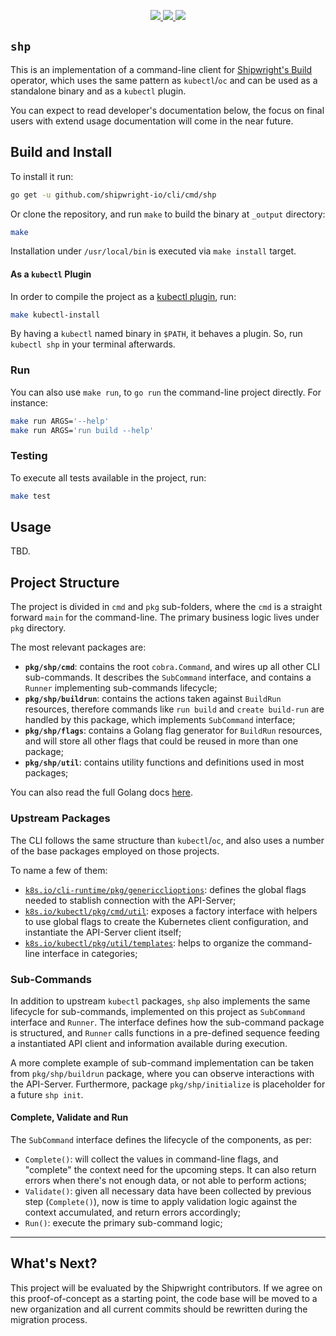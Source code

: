 <p align="center">
    <a alt="GitHub-Actions unit-tests" href="https://github.com/shipwright-io/cli/actions">
        <img src="https://github.com/shipwright-io/cli/actions/workflows/unit.yaml/badge.svg">
    </a>
    <a alt="go.pkg.dev project documentation" href="https://pkg.go.dev/mod/github.com/shipwright-io/cli">
        <img src="https://img.shields.io/badge/go.pkg.dev-docs-007d9c?logo=go&logoColor=white">
    </a>
    <a alt="goreportcard.com project report" href="https://goreportcard.com/report/github.com/shipwright-io/cli">
        <img src="https://goreportcard.com/badge/github.com/shipwright-io/cli">
    </a>
</p>

`shp`
-----------

This is an implementation of a command-line client for
[Shipwright's Build](shipwrightbuild) operator, which uses the same pattern as `kubectl`/`oc` and
can be used as a standalone binary and as a `kubectl` plugin.

You can expect to read developer's documentation below, the focus on final users with extend
usage documentation will come in the near future.

## Build and Install

To install it run:

```sh
go get -u github.com/shipwright-io/cli/cmd/shp
```

Or clone the repository, and run `make` to build the binary at `_output` directory:

```sh
make
```

Installation under `/usr/local/bin` is executed via `make install` target.

#### As a `kubectl` Plugin

In order to compile the project as a [kubectl plugin][kubectlplugin], run:

```sh
make kubectl-install
```

By having a `kubectl` named binary in `$PATH`, it behaves a plugin. So, run `kubectl shp` in your
terminal afterwards.


### Run

You can also use `make run`, to `go run` the command-line project directly. For instance:

```sh
make run ARGS='--help'
make run ARGS='run build --help'
```

### Testing

To execute all tests available in the project, run:

```sh
make test
```

## Usage

TBD.

## Project Structure

The project is divided in `cmd` and `pkg` sub-folders, where the `cmd` is a straight forward `main`
for the command-line. The primary business logic lives under `pkg` directory.

The most relevant packages are:

- **`pkg/shp/cmd`**: contains the root `cobra.Command`, and wires up all other CLI sub-commands. It
describes the `SubCommand` interface, and contains a `Runner` implementing sub-commands lifecycle;
- **`pkg/shp/buildrun`**: contains the actions taken against `BuildRun` resources, therefore commands
like `run build` and `create build-run` are handled by this package, which implements `SubCommand`
interface;
- **`pkg/shp/flags`**: contains a Golang flag generator for `BuildRun` resources, and will store all
other flags that could be reused in more than one package;
- **`pkg/shp/util`**: contains utility functions and definitions used in most packages;

You can also read the full Golang docs [here][gopkgdev].

### Upstream Packages

The CLI follows the same structure than `kubectl`/`oc`, and also uses a number of the base packages
employed on those projects.

To name a few of them:

- [`k8s.io/cli-runtime/pkg/genericclioptions`][genericclioptions]: defines the global flags needed
to stablish connection with the API-Server;
- [`k8s.io/kubectl/pkg/cmd/util`][kubectlutil]: exposes a factory interface with helpers to use
global flags to create the Kubernetes client configuration, and instantiate the API-Server client
itself;
- [`k8s.io/kubectl/pkg/util/templates`][kubectltmpl]: helps to organize the command-line interface
in categories;

### Sub-Commands

In addition to upstream `kubectl` packages, `shp` also implements the same lifecycle for
sub-commands, implemented on this project as `SubCommand` interface and `Runner`. The interface
defines how the sub-command package is structured, and `Runner` calls functions in a pre-defined
sequence feeding a instantiated API client and information available during execution.

A more complete example of sub-command implementation can be taken from `pkg/shp/buildrun` package,
where you can observe interactions with the API-Server. Furthermore, package `pkg/shp/initialize` is
placeholder for a future `shp init`.

#### Complete, Validate and Run

The `SubCommand` interface defines the lifecycle of the components, as per:

- `Complete()`: will collect the values in command-line flags, and "complete" the context need for
the upcoming steps. It can also return errors when there's not enough data, or not able to perform
actions;
- `Validate()`: given all necessary data have been collected by previous step (`Complete()`), now is
time to apply validation logic against the context accumulated, and return errors accordingly;
- `Run()`: execute the primary sub-command logic;

<hr/>

## What's Next?

This project will be evaluated by the Shipwright contributors. If we agree on this proof-of-concept
as a starting point, the code base will be moved to a new organization and all current commits should
be rewritten during the migration process.

[shipwrightbuild]: https://github.com/shipwright-io/build/
[kubectlplugin]: https://krew.sigs.k8s.io/docs/developer-guide/
[gopkgdev]: https://pkg.go.dev/mod/github.com/shipwright-io/cli/
[genericclioptions]: https://pkg.go.dev/k8s.io/cli-runtime@v0.17.6/pkg/genericclioptions?tab=overview
[kubectlutil]: https://pkg.go.dev/k8s.io/kubectl@v0.17.6/pkg/cmd/util?tab=overview
[kubectltmpl]: https://pkg.go.dev/k8s.io/kubectl@v0.17.6/pkg/util/templates?tab=overview
